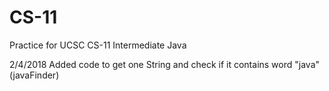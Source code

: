 # CS-11
Practice for UCSC CS-11 Intermediate Java

2/4/2018 
Added code to get one String and check if it contains word "java"(javaFinder)
